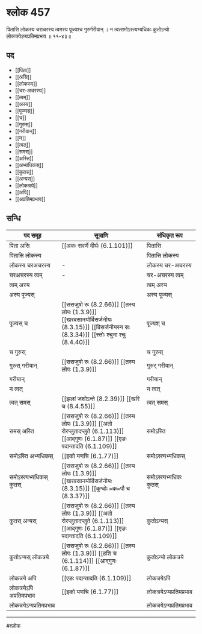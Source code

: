 # श्लोक 457

पितासि लोकस्य चराचरस्य
त्वमस्य पूज्यश्च गुरुर्गरीयान् ।
न त्वत्समोऽस्त्यभ्यधिकः कुतोऽन्यो
लोकत्रयेऽप्यप्रतिमप्रभाव ॥ ११-४३॥


## पद 

- [[पिता]]
- [[असि]]
- [[लोकस्य]]
- [[चर-अचरस्य]]
- [[त्वम्]]
- [[अस्य]]
- [[पूज्यस्]]
- [[च]]
- [[गुरुस्]]
- [[गरीयान्]]
- [[न]]
- [[त्वत्]]
- [[समस्]]
- [[अस्ति]]
- [[अभ्यधिकस्]]
- [[कुतस्]]
- [[अन्यस्]]
- [[लोकत्रये]]
- [[अपि]]
- [[अप्रतिमप्रभाव]]

## सन्धि

| पद समूह | सूत्राणि | संधिकृत रूप |
| ----- | ----- | ----- |
| पिता असि |  [[अकः सवर्णे दीर्घः (6.1.101)]] | पितासि |
| पितासि लोकस्य |  | पितासि लोकस्य |
| लोकस्य चरअचरस्य | - | लोकस्य चर-अचरस्य |
| चरअचरस्य त्वम् | - | चर-अचरस्य त्वम् |
| त्वम् अस्य |  | त्वम् अस्य |
| अस्य पूज्यस् |  | अस्य पूज्यस् |
| पूज्यस् च |  [[ससजुषो रुः (8.2.66)]] [[तस्य लोपः (1.3.9)]] [[खरवसानयोर्विसर्जनीयः (8.3.15)]] [[विसर्जनीयस्य सः (8.3.34)]] [[स्तोः श्चुना श्चुः (8.4.40)]] | पूज्यश् च |
| च गुरुस् |  | च गुरुस् |
| गुरुस् गरीयान् |  [[ससजुषो रुः (8.2.66)]] [[तस्य लोपः (1.3.9)]] | गुरुर् गरीयान् |
| गरीयान् |  | गरीयान् |
| न त्वत् |  | न त्वत् |
| त्वत् समस् |  [[झलां जशोऽन्ते (8.2.39)]] [[खरि च (8.4.55)]] | त्वत् समस् |
| समस् अस्ति |  [[ससजुषो रुः (8.2.66)]] [[तस्य लोपः (1.3.9)]] [[अतो रोरप्लुतादप्लुते (6.1.113)]] [[आद्गुणः (6.1.87)]] [[एङः पदान्तादति (6.1.109)]] | समोऽस्ति |
| समोऽस्ति अभ्यधिकस् |  [[इको यणचि (6.1.77)]] | समोऽस्त्यभ्यधिकस् |
| समोऽस्त्यभ्यधिकस् कुतस् |  [[ससजुषो रुः (8.2.66)]] [[तस्य लोपः (1.3.9)]] [[खरवसानयोर्विसर्जनीयः (8.3.15)]] [[कुप्वोः ≍क≍पौ च (8.3.37)]] | समोऽस्त्यभ्यधिकः कुतस् |
| कुतस् अन्यस् |  [[ससजुषो रुः (8.2.66)]] [[तस्य लोपः (1.3.9)]] [[अतो रोरप्लुतादप्लुते (6.1.113)]] [[आद्गुणः (6.1.87)]] [[एङः पदान्तादति (6.1.109)]] | कुतोऽन्यस् |
| कुतोऽन्यस् लोकत्रये |  [[ससजुषो रुः (8.2.66)]] [[तस्य लोपः (1.3.9)]] [[हशि च (6.1.114)]] [[आद्गुणः (6.1.87)]] | कुतोऽन्यो लोकत्रये |
| लोकत्रये अपि |  [[एङः पदान्तादति (6.1.109)]] | लोकत्रयेऽपि |
| लोकत्रयेऽपि अप्रतिमप्रभाव |  [[इको यणचि (6.1.77)]] | लोकत्रयेऽप्यप्रतिमप्रभाव |
| लोकत्रयेऽप्यप्रतिमप्रभाव |  | लोकत्रयेऽप्यप्रतिमप्रभाव |


---

#श्लोक
